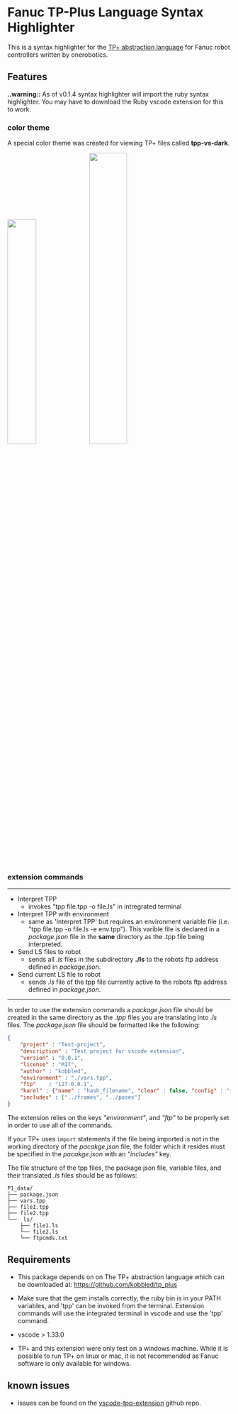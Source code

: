 
# Fanuc TP-Plus Language Syntax Highlighter

This is a syntax highlighter for the [TP+ abstraction language](https://github.com/kobbled/tp_plus) for Fanuc robot controllers written by onerobotics.

## Features

**..warning::** As of v0.1.4 syntax highlighter will import the ruby syntax highlighter. You may have to download the Ruby vscode extension
for this to work.

### color theme

A special color theme was created for viewing TP+ files called **tpp-vs-dark**.

<p float="left">
  <img src="https://raw.githubusercontent.com/kobbled/vscode-tpp-extension/master/img/theme01.PNG" width="36%" />
  <img src="https://raw.githubusercontent.com/kobbled/vscode-tpp-extension/master/img/theme02.PNG" width="41%" /> 
</p>

### extension commands

------

* Interpret TPP
  * invokes "tpp file.tpp -o file.ls" in intregrated terminal
* Interpret TPP with environment
  * same as 'Interpret TPP' but requires an environment variable file (i.e. "tpp file.tpp -o file.ls -e env.tpp"). This varible file is declared in a *package.json* file in the **same** directory as the .tpp file being interpreted.
* Send LS files to robot
  * sends all *.ls* files in the subdirectory **./ls** to the robots ftp address defined in *package.json*.
* Send current LS file to robot
  * sends *.ls* file of the tpp file currently active to the robots ftp address defined in *package.json*.

------

In order to use the extension commands a *package.json* file should be created in the same directory as the *.tpp* files you are translating into *.ls* files. The *package.json* file should be formatted like the following:

```json
{
    "project" : "Test-project",
    "description" : "Test project for vscode extension",
    "version" : "0.0.1",
    "license" : "MIT",
    "author" : "kobbled",
    "environment" : "./vars.tpp",
    "ftp"    : "127.0.0.1",
    "karel" : {"name" : "hash_filename", "clear" : false, "config" : "rossum_config_filename"},
    "includes" : ["../frames", "../poses"]
}
```

The extension relies on the keys *"environment"*, and *"ftp"* to be properly set in order to use all of the commands.

If your TP+ uses `import` statements if the file being imported is not in the working directory of the *pacakge.json* file, the folder which it resides must be specified in the *pacakge.json* with an *"includes"* key.

The file structure of the tpp files, the package.json file, variable files, and their translated *.ls* files should be as follows:
```
P1_data/
├── package.json
├── vars.tpp
├── file1.tpp
├── file2.tpp
└──  ls/
    ├── file1.ls
    └── file2.ls
    └── ftpcmds.txt
```

## Requirements

- This package depends on on The TP+ abstraction language which can be downloaded at:
https://github.com/kobbled/tp_plus

- Make sure that the gem installs correctly, the ruby bin is in your PATH variables, and 'tpp' can be invoked from the terminal. Extension commands will use the integrated terminal in vscode and use the 'tpp' command.

- vscode > 1.33.0

- TP+ and this extension were only test on a windows machine. While it is possible to run TP+ on linux or mac, it is not recommended as Fanuc software is only available for windows. 

## known issues

- issues can be found on the [vscode-tpp-extension](https://github.com/kobbled/vscode-tpp-extension/issues) github repo.
